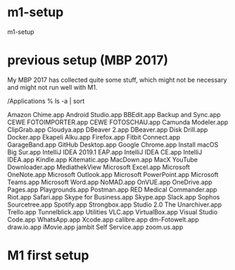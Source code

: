 # m1-setup
m1-setup

# previous setup (MBP 2017)

My MBP 2017 has collected quite some stuff, which might not be necessary and might not run well with M1.

/Applications % ls -a | sort

Amazon Chime.app
Android Studio.app
BBEdit.app
Backup and Sync.app
CEWE FOTOIMPORTER.app
CEWE FOTOSCHAU.app
Camunda Modeler.app
ClipGrab.app
Cloudya.app
DBeaver 2.app
DBeaver.app
Disk Drill.app
Docker.app
Ekapeli Alku.app
Firefox.app
Fitbit Connect.app
GarageBand.app
GitHub Desktop.app
Google Chrome.app
Install macOS Big Sur.app
IntelliJ IDEA 2019.1 EAP.app
IntelliJ IDEA CE.app
IntelliJ IDEA.app
Kindle.app
Kitematic.app
MacDown.app
MacX YouTube Downloader.app
MediathekView
Microsoft Excel.app
Microsoft OneNote.app
Microsoft Outlook.app
Microsoft PowerPoint.app
Microsoft Teams.app
Microsoft Word.app
NoMAD.app
OnVUE.app
OneDrive.app
Pages.app
Playgrounds.app
Postman.app
RED Medical Commander.app
Riot.app
Safari.app
Skype for Business.app
Skype.app
Slack.app
Sophos
Sourcetree.app
Spotify.app
Strongbox.app
Studio 2.0
The Unarchiver.app
Trello.app
Tunnelblick.app
Utilities
VLC.app
VirtualBox.app
Visual Studio Code.app
WhatsApp.app
Xcode.app
calibre.app
dm-Fotowelt.app
draw.io.app
iMovie.app
jambit Self Service.app
zoom.us.app

# M1 first setup
